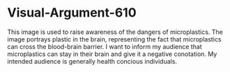 # Visual-Argument-610

This image is used to raise awareness of the dangers of microplastics. The image portrays plastic in the brain, representing the fact that microplastics can cross the blood-brain barrier. I want to inform my audience that microplastics can stay in their brain and give it a negative conotation. My intended audience is generally health concious individuals. 
